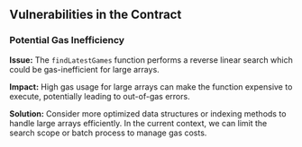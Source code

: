 ## Vulnerabilities in the Contract

### **Potential Gas Inefficiency**
**Issue:**
The `findLatestGames` function performs a reverse linear search which could be gas-inefficient for large arrays.

**Impact:**
High gas usage for large arrays can make the function expensive to execute, potentially leading to out-of-gas errors.

**Solution:**
Consider more optimized data structures or indexing methods to handle large arrays efficiently. In the current context, we can limit the search scope or batch process to manage gas costs.
